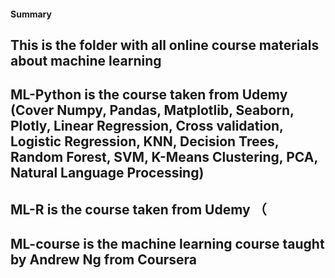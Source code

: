 #### Summary
## This is the folder with all online course materials about machine learning
## ML-Python is the course taken from Udemy (Cover Numpy, Pandas, Matplotlib, Seaborn, Plotly, Linear Regression, Cross validation, Logistic Regression, KNN, Decision Trees, Random Forest, SVM, K-Means Clustering, PCA, Natural Language Processing)
## ML-R is the course taken from Udemy （
## ML-course is the machine learning course taught by Andrew Ng from Coursera
